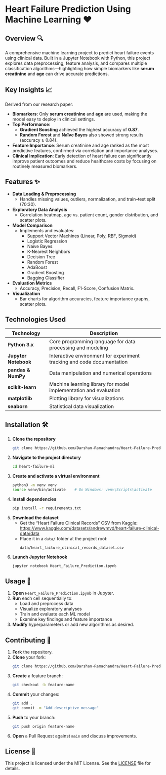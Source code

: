 # Heart Failure Prediction Using Machine Learning :heart:

## Overview 🔍
A comprehensive machine learning project to predict heart failure events using clinical data. Built in a Jupyter Notebook with Python, this project explores data preprocessing, feature analysis, and compares multiple classification algorithms—highlighting how simple biomarkers like **serum creatinine** and **age** can drive accurate predictions.

## Key Insights 📈
Derived from our research paper:
- **Biomarkers**: Only **serum creatinine** and **age** are used, making the model easy to deploy in clinical settings.
- **Top Performance**:  
  - **Gradient Boosting** achieved the highest accuracy of **0.87**.  
  - **Random Forest** and **Naïve Bayes** also showed strong results (accuracy ≥ 0.84).  
- **Feature Importance**: Serum creatinine and age ranked as the most predictive features, confirmed via correlation and importance analyses.  
- **Clinical Implication**: Early detection of heart failure can significantly improve patient outcomes and reduce healthcare costs by focusing on routinely measured biomarkers.

## Features ✨
- **Data Loading & Preprocessing**  
  - Handles missing values, outliers, normalization, and train–test split (70:30).  
- **Exploratory Data Analysis**  
  - Correlation heatmap, age vs. patient count, gender distribution, and scatter plots.  
- **Model Comparison**  
  - Implements and evaluates:  
    - Support Vector Machines (Linear, Poly, RBF, Sigmoid)  
    - Logistic Regression  
    - Naïve Bayes  
    - K-Nearest Neighbors  
    - Decision Tree  
    - Random Forest  
    - AdaBoost  
    - Gradient Boosting  
    - Bagging Classifier  
- **Evaluation Metrics**  
  - Accuracy, Precision, Recall, F1-Score, Confusion Matrix.  
- **Visualization**  
  - Bar charts for algorithm accuracies, feature importance graphs, scatter plots.

## Technologies Used

| Technology            | Description                                                               |
|-----------------------|---------------------------------------------------------------------------|
| **Python 3.x**        | Core programming language for data processing and modeling                |
| **Jupyter Notebook**  | Interactive environment for experiment tracking and code documentation    |
| **pandas & NumPy**    | Data manipulation and numerical operations                                |
| **scikit-learn**      | Machine learning library for model implementation and evaluation          |
| **matplotlib**        | Plotting library for visualizations                                       |
| **seaborn**           | Statistical data visualization                                            |

## Installation 🛠️

1. **Clone the repository**  
   ```bash
   git clone https://github.com/Darshan-Ramachandra/Heart-Failure-Prediction.git
   ```
2. **Navigate to the project directory**  
   ```bash
   cd heart-failure-ml
   ```
3. **Create and activate a virtual environment**  
   ```bash
   python3 -m venv venv
   source venv/bin/activate    # On Windows: venv\Scripts\activate
   ```
4. **Install dependencies**  
   ```bash
   pip install -r requirements.txt
   ```
5. **Download the dataset**  
   - Get the “Heart Failure Clinical Records” CSV from Kaggle:  
     https://www.kaggle.com/datasets/andrewmvd/heart-failure-clinical-data/data  
   - Place it in a `data/` folder at the project root:  
     ```
     data/heart_failure_clinical_records_dataset.csv
     ```
6. **Launch Jupyter Notebook**  
   ```bash
   jupyter notebook Heart_Failure_Prediction.ipynb
   ```

## Usage 🚀
1. **Open** `Heart_Failure_Prediction.ipynb` in Jupyter.  
2. **Run** each cell sequentially to:
   - Load and preprocess data  
   - Visualize exploratory analyses  
   - Train and evaluate each ML model  
   - Examine key findings and feature importance  
3. **Modify** hyperparameters or add new algorithms as desired.

## Contributing 🤝
1. **Fork** the repository.  
2. **Clone** your fork:  
   ```bash
   git clone https://github.com/Darshan-Ramachandra/Heart-Failure-Prediction.git
   ```
3. **Create** a feature branch:  
   ```bash
   git checkout -b feature-name
   ```
4. **Commit** your changes:  
   ```bash
   git add .
   git commit -m "Add descriptive message"
   ```
5. **Push** to your branch:  
   ```bash
   git push origin feature-name
   ```
6. **Open** a Pull Request against `main` and discuss improvements.

## License 📄
This project is licensed under the MIT License. See the [LICENSE](LICENSE) file for details.
